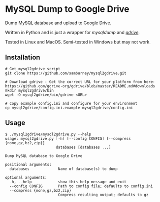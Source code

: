# MySQL Dump to Google Drive
Dump MySQL database and upload to Google Drive.

Written in Python and is just a wrapper for *mysqldump* and *[gdrive](https://github.com/gdrive-org/gdrive)*.

Tested in Linux and MacOS.  Semi-tested in Windows but may not work.

## Installation
```
# Get mysql2gdrive script
git clone https://github.com/samburney/mysql2gdrive.git

# Download gdrive - Get the correct URL for your platform from here: https://github.com/gdrive-org/gdrive/blob/master/README.md#downloads
mkdir mysql2gdrive/bin
wget -O mysql2gdrive/bin/gdrive <URL>

# Copy example config.ini and configure for your environment
cp mysql2gdrive/config.ini.example mysql2gdrive/config.ini
```

## Usage
```
$ ./mysql2gdrive/mysql2gdrive.py --help
usage: mysql2gdrive.py [-h] [--config CONFIG] [--compress {none,gz,bz2,zip}]
                       databases [databases ...]

Dump MySQL database to Google Drive

positional arguments:
  databases             Name of database(s) to dump

optional arguments:
  -h, --help            show this help message and exit
  --config CONFIG       Path to config file; defaults to config.ini
  --compress {none,gz,bz2,zip}
                        Compress resulting output; defaults to gz
```


